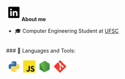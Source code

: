 
<a href="https://www.linkedin.com/in/lucca-machado-da-silva-5072a3194/" target="_blank"><img align='left' alt="linkedin" src="https://raw.githubusercontent.com/LuccaMS/LuccaMS/main/img/LinkedIn.svg" height='42px'/></a>


<br />

**About me**

- 🎓 Computer Engineering Student at [UFSC](https://en.ufsc.br)

<br />
### 🔨 Languages and Tools:

<a href="https://www.python.org" target="_blank"><img align="left" alt="Python" height ="42px" src="https://raw.githubusercontent.com/LuccaMS/LuccaMS/main/img/python.svg"></a>
<a href="https://www.javascript.com" target="_blank"> <img align="left" alt="JavaScript" height ="42px"  src="https://raw.githubusercontent.com/LuccaMS/LuccaMS/main/img/javascript.svg"> </a>
<a href="https://nodejs.org" target="_blank"><img align="left" alt="Node.js" height ="42px" src="https://raw.githubusercontent.com/LuccaMS/LuccaMS/main/img/node.svg"></a>
<a href="https://git-scm.com/" target="_blank"> <img src="https://raw.githubusercontent.com/LuccaMS/LuccaMS/main/img/git.svg" align="left" alt="git" height='42px'/> </a>

<br>